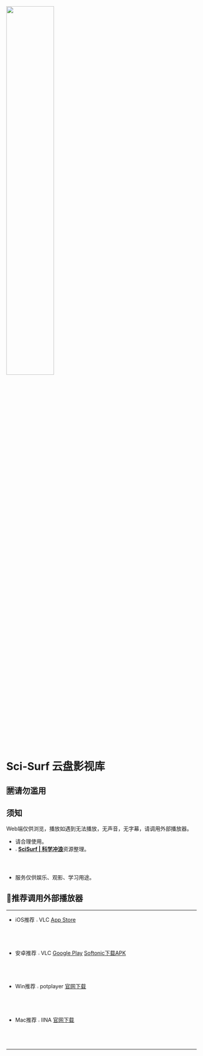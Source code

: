 <img src="https://s3.bmp.ovh/imgs/2022/08/18/55c7f88038657e89.png" width="50%">


Sci-Surf 云盘影视库
=================

 🈲**请勿滥用**
-----------------

## 须知
Web端仅供浏览，播放如遇到无法播放，无声音，无字幕，请调用外部播放器。
- 请合理使用。
- <img src="https://telegram.org/img/favicon.ico" width="1.6%">[**SciSurf | 科学冲浪**](https://t.me/scisurf)资源整理。
- 服务仅供娱乐、观影、学习用途。

## 🎦推荐调用外部播放器

---

- iOS推荐 <img src="https://images.videolan.org/images/favicon.ico" width="1.6%">VLC 
[App Store](https://apps.apple.com/cn/app/vlc-media-player/id650377962)

- 安卓推荐 <img src="https://images.videolan.org/images/favicon.ico" width="1.6%">VLC 
[Google Play](https://play.google.com/store/apps/details?id=org.videolan.vlc) 
[Softonic下载APK](https://gsf-fl.softonic.com/992/e17/2210bfb90c352ba867f2b4feac73dbb912/VLC_for_Android_v3.4.3_.apk?Expires=1662389003&Signature=deba35d39323f7a7190e609c0c847089d8110902&url=https://vlc-media-player.en.softonic.com/android&Filename=VLC_for_Android_v3.4.3_.apk)

- Win推荐 <img src="https://github.com/Zhowl/emby-/raw/master/potplayer.ico" width="1.6%">potplayer 
[官网下载](https://daumpotplayer.com/download/)

- Mac推荐 <img src="https://iina.io/images/iina-icon-60.png" width="1.6%">IINA 
[官网下载](https://iina.io/)


---
